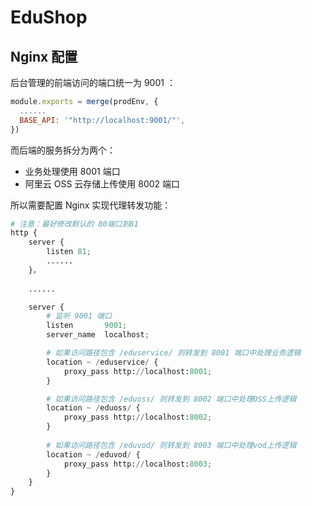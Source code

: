 # EduShop

## Nginx 配置
后台管理的前端访问的端口统一为 9001 ：

```javascript
module.exports = merge(prodEnv, {
  ......
  BASE_API: '"http://localhost:9001/"',
})
```

而后端的服务拆分为两个：

* 业务处理使用 8001 端口
* 阿里云 OSS 云存储上传使用 8002 端口

所以需要配置 Nginx 实现代理转发功能：

```python
# 注意：最好修改默认的 80端口到81
http {
    server {
        listen 81;
        ......
    }，
    
    ......

    server {
        # 监听 9001 端口
        listen       9001;
        server_name  localhost;

        # 如果访问路径包含 /eduservice/ 则转发到 8001 端口中处理业务逻辑
        location ~ /eduservice/ {
            proxy_pass http://localhost:8001;
        }

        # 如果访问路径包含 /eduoss/ 则转发到 8002 端口中处理OSS上传逻辑
        location ~ /eduoss/ {
            proxy_pass http://localhost:8002;
        }
        
        # 如果访问路径包含 /eduvod/ 则转发到 8003 端口中处理vod上传逻辑
        location ~ /eduvod/ {           
            proxy_pass http://localhost:8003;
        }
    }
}
```

